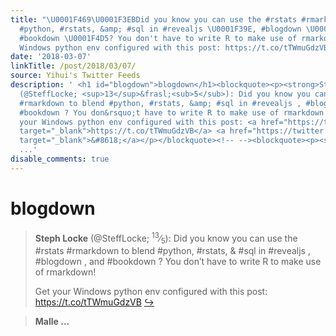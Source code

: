 ```yaml
---
title: "\U0001F469‍\U0001F3EBDid you know you can use the #rstats #rmarkdown to blend
  #python, #rstats, &amp; #sql in #revealjs \U0001F39E️, #blogdown \U0001F4DC, and
  #bookdown \U0001F4D5? You don't have to write R to make use of rmarkdown! Get your
  Windows python env configured with this post: https://t.co/tTWmuGdzVB"
date: '2018-03-07'
linkTitle: /post/2018/03/07/
source: Yihui's Twitter Feeds
description: ' <h1 id="blogdown">blogdown</h1><blockquote><p><strong>Steph Locke</strong>
  (@SteffLocke; <sup>13</sup>&frasl;<sub>5</sub>): Did you know you can use the #rstats
  #rmarkdown to blend #python, #rstats, &amp; #sql in #revealjs , #blogdown , and
  #bookdown ? You don&rsquo;t have to write R to make use of rmarkdown!</p><p>Get
  your Windows python env configured with this post: <a href="https://t.co/tTWmuGdzVB"
  target="_blank">https://t.co/tTWmuGdzVB</a> <a href="https://twitter.com/xieyihui/status/970999855991742464"
  target="_blank">&#8618;</a></p></blockquote><!-- --><blockquote><p><strong>Malle
  ...'
disable_comments: true
---
```

 <h1 id="blogdown">blogdown</h1><blockquote><p><strong>Steph Locke</strong> (@SteffLocke; <sup>13</sup>&frasl;<sub>5</sub>): Did you know you can use the #rstats #rmarkdown to blend #python, #rstats, &amp; #sql in #revealjs , #blogdown , and #bookdown ? You don&rsquo;t have to write R to make use of rmarkdown!</p><p>Get your Windows python env configured with this post: <a href="https://t.co/tTWmuGdzVB" target="_blank">https://t.co/tTWmuGdzVB</a> <a href="https://twitter.com/xieyihui/status/970999855991742464" target="_blank">&#8618;</a></p></blockquote><!-- --><blockquote><p><strong>Malle ...